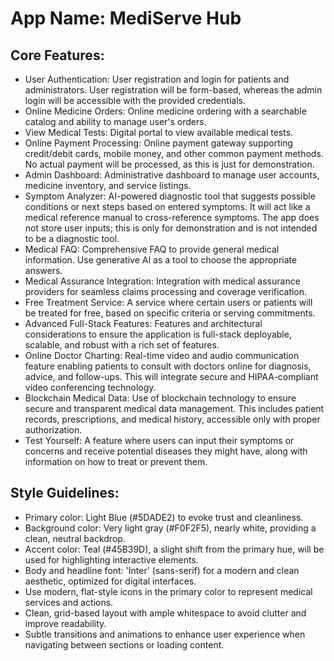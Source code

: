 # **App Name**: MediServe Hub

## Core Features:

- User Authentication: User registration and login for patients and administrators. User registration will be form-based, whereas the admin login will be accessible with the provided credentials.
- Online Medicine Orders: Online medicine ordering with a searchable catalog and ability to manage user's orders.
- View Medical Tests: Digital portal to view available medical tests.
- Online Payment Processing: Online payment gateway supporting credit/debit cards, mobile money, and other common payment methods. No actual payment will be processed, as this is just for demonstration.
- Admin Dashboard: Administrative dashboard to manage user accounts, medicine inventory, and service listings.
- Symptom Analyzer: AI-powered diagnostic tool that suggests possible conditions or next steps based on entered symptoms. It will act like a medical reference manual to cross-reference symptoms. The app does not store user inputs; this is only for demonstration and is not intended to be a diagnostic tool.
- Medical FAQ: Comprehensive FAQ to provide general medical information. Use generative AI as a tool to choose the appropriate answers.
- Medical Assurance Integration: Integration with medical assurance providers for seamless claims processing and coverage verification.
- Free Treatment Service: A service where certain users or patients will be treated for free, based on specific criteria or serving commitments.
- Advanced Full-Stack Features: Features and architectural considerations to ensure the application is full-stack deployable, scalable, and robust with a rich set of features.
- Online Doctor Charting: Real-time video and audio communication feature enabling patients to consult with doctors online for diagnosis, advice, and follow-ups. This will integrate secure and HIPAA-compliant video conferencing technology.
- Blockchain Medical Data: Use of blockchain technology to ensure secure and transparent medical data management. This includes patient records, prescriptions, and medical history, accessible only with proper authorization.
- Test Yourself: A feature where users can input their symptoms or concerns and receive potential diseases they might have, along with information on how to treat or prevent them.

## Style Guidelines:

- Primary color: Light Blue (#5DADE2) to evoke trust and cleanliness.
- Background color: Very light gray (#F0F2F5), nearly white, providing a clean, neutral backdrop.
- Accent color: Teal (#45B39D), a slight shift from the primary hue, will be used for highlighting interactive elements.
- Body and headline font: 'Inter' (sans-serif) for a modern and clean aesthetic, optimized for digital interfaces.
- Use modern, flat-style icons in the primary color to represent medical services and actions.
- Clean, grid-based layout with ample whitespace to avoid clutter and improve readability.
- Subtle transitions and animations to enhance user experience when navigating between sections or loading content.